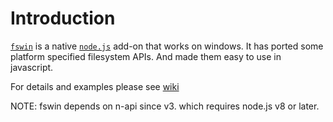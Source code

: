 # Introduction

[`fswin`](http://xxoo.github.io/node-fswin) is a native [`node.js`](http://nodejs.org) add-on that works on windows.
It has ported some platform specified filesystem APIs. And made them easy to use in javascript.

For details and examples please see [wiki](https://github.com/xxoo/node-fswin/wiki)

NOTE: fswin depends on n-api since v3. which requires node.js v8 or later.
